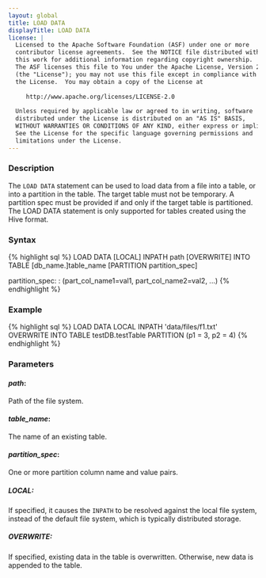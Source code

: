 ```yaml
---
layout: global
title: LOAD DATA
displayTitle: LOAD DATA
license: |
  Licensed to the Apache Software Foundation (ASF) under one or more
  contributor license agreements.  See the NOTICE file distributed with
  this work for additional information regarding copyright ownership.
  The ASF licenses this file to You under the Apache License, Version 2.0
  (the "License"); you may not use this file except in compliance with
  the License.  You may obtain a copy of the License at
 
     http://www.apache.org/licenses/LICENSE-2.0
 
  Unless required by applicable law or agreed to in writing, software
  distributed under the License is distributed on an "AS IS" BASIS,
  WITHOUT WARRANTIES OR CONDITIONS OF ANY KIND, either express or implied.
  See the License for the specific language governing permissions and
  limitations under the License.
---
```


### Description
The `LOAD DATA` statement can be used to load data from a file into a table, or into a partition in the table. The target table must not be temporary. A partition spec must be provided if and only if the target table is partitioned. The LOAD DATA statement is only supported for tables created using the Hive format.

### Syntax
{% highlight sql %}
LOAD DATA [LOCAL] INPATH path [OVERWRITE] INTO TABLE [db_name.]table_name
  [PARTITION partition_spec]

partition_spec:
    : (part_col_name1=val1, part_col_name2=val2, ...)
{% endhighlight %}

### Example
{% highlight sql %}
LOAD DATA LOCAL INPATH 'data/files/f1.txt'
  OVERWRITE INTO TABLE testDB.testTable PARTITION (p1 = 3, p2 = 4)
{% endhighlight %}

### Parameters

#### ***path***:
Path of the file system.

#### ***table_name***:
The name of an existing table.

#### ***partition_spec***:
One or more partition column name and value pairs.

##### ***LOCAL***:
If specified, it causes the `INPATH` to be resolved against the local file system, instead of the default file system, which is typically distributed storage.

##### ***OVERWRITE***:
If specified, existing data in the table is overwritten. Otherwise, new data is appended to the table.
